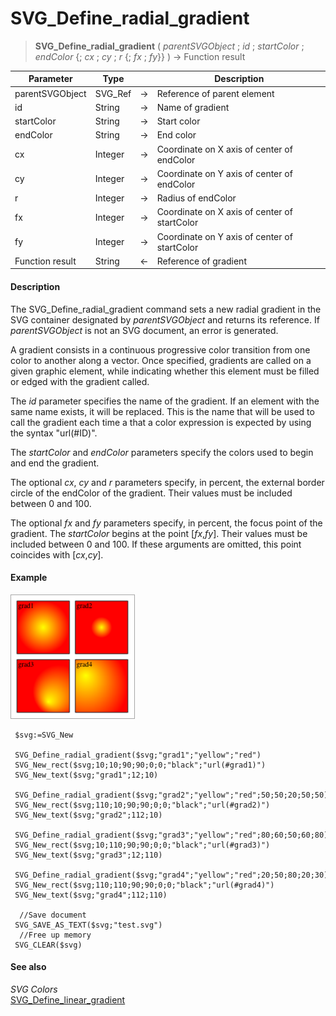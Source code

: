 # SVG_Define_radial_gradient

>**SVG_Define_radial_gradient** ( *parentSVGObject* ; *id* ; *startColor* ; *endColor* {; *cx* ; *cy* ; *r* {; *fx* ; *fy*}} )  -> Function result

| Parameter | Type |  | Description |
| --- | --- | --- | --- |
| parentSVGObject | SVG_Ref | &#8594; | Reference of parent element |
| id | String | &#8594; | Name of gradient |
| startColor | String | &#8594; | Start color |
| endColor | String | &#8594; | End color |
| cx | Integer | &#8594; | Coordinate on X axis of center of endColor |
| cy | Integer | &#8594; | Coordinate on Y axis of center of endColor |
| r | Integer | &#8594; | Radius of endColor |
| fx | Integer | &#8594; | Coordinate on X axis of center of startColor |
| fy | Integer | &#8594; | Coordinate on Y axis of center of startColor |
| Function result | String | &#8592; | Reference of gradient |



#### Description 

The SVG\_Define\_radial\_gradient command sets a new radial gradient in the SVG container designated by *parentSVGObject* and returns its reference. If *parentSVGObject* is not an SVG document, an error is generated.

A gradient consists in a continuous progressive color transition from one color to another along a vector. Once specified, gradients are called on a given graphic element, while indicating whether this element must be filled or edged with the gradient called.

The *id* parameter specifies the name of the gradient. If an element with the same name exists, it will be replaced. This is the name that will be used to call the gradient each time a that a color expression is expected by using the syntax "url(#ID)".

The *startColor* and *endColor* parameters specify the colors used to begin and end the gradient.

The optional *cx*, *cy* and *r* parameters specify, in percent, the external border circle of the endColor of the gradient. Their values must be included between 0 and 100.

The optional *fx* and *fy* parameters specify, in percent, the focus point of the gradient. The *startColor* begins at the point \[*fx*,*fy*\]. Their values must be included between 0 and 100\. If these arguments are omitted, this point coincides with \[*cx*,*cy*\].

#### Example 

![](../images/pict195917.en.png)

```4d
 $svg:=SVG_New
 
 SVG_Define_radial_gradient($svg;"grad1";"yellow";"red")
 SVG_New_rect($svg;10;10;90;90;0;0;"black";"url(#grad1)")
 SVG_New_text($svg;"grad1";12;10)
 
 SVG_Define_radial_gradient($svg;"grad2";"yellow";"red";50;50;20;50;50)
 SVG_New_rect($svg;110;10;90;90;0;0;"black";"url(#grad2)")
 SVG_New_text($svg;"grad2";112;10)
 
 SVG_Define_radial_gradient($svg;"grad3";"yellow";"red";80;60;50;60;80)
 SVG_New_rect($svg;10;110;90;90;0;0;"black";"url(#grad3)")
 SVG_New_text($svg;"grad3";12;110)
 
 SVG_Define_radial_gradient($svg;"grad4";"yellow";"red";20;50;80;20;30)
 SVG_New_rect($svg;110;110;90;90;0;0;"black";"url(#grad4)")
 SVG_New_text($svg;"grad4";112;110)
 
  //Save document
 SVG_SAVE_AS_TEXT($svg;"test.svg")
  //Free up memory
 SVG_CLEAR($svg)
```

#### See also 

*SVG Colors*  
[SVG\_Define\_linear\_gradient](SVG%5FDefine%5Flinear%5Fgradient.md)  